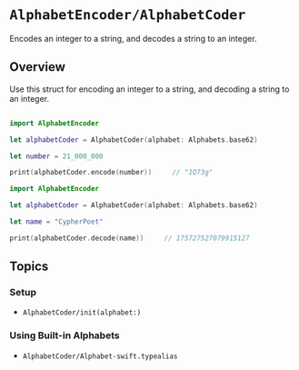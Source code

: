 # ``AlphabetEncoder/AlphabetCoder``

Encodes an integer to a string, and decodes a string to an integer.


## Overview

Use this struct for encoding an integer to a string, and decoding a string to an integer. 



```swift

import AlphabetEncoder

let alphabetCoder = AlphabetCoder(alphabet: Alphabets.base62)

let number = 21_000_000

print(alphabetCoder.encode(number))     // "1Q73g"
```


```swift
import AlphabetEncoder

let alphabetCoder = AlphabetCoder(alphabet: Alphabets.base62)

let name = "CypherPoet"

print(alphabetCoder.decode(name))     // 175727527079915127
```



## Topics

### Setup

- ``AlphabetCoder/init(alphabet:)``


### Using Built-in Alphabets

- ``AlphabetCoder/Alphabet-swift.typealias``
